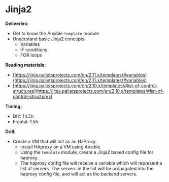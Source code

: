 # Jinja2

**Deliveries:**

- Get to know the Ansible `template` module
- Understand basic Jinja2 concepts.
  - Variables
  - IF conditions
  - FOR loops

**Reading materials:**

- [https://jinja.palletsprojects.com/en/2.11.x/templates/#variables](https://jinja.palletsprojects.com/en/2.11.x/templates/#variables)
- [https://jinja.palletsprojects.com/en/2.10.x/templates/#list-of-control-structures](https://jinja.palletsprojects.com/en/2.10.x/templates/#list-of-control-structures)

**Timing:**

- DIY: 14.5h
- Frontal: 1.5h

**Drill:**

- Create a VM that will act as an HaProxy.
  - Install HAproxy on a VM using Ansible.
  - Using the `template` module, create a Jinja2 based config file for haproxy.
  - The haproxy config file will receive a variable which will represent a list of servers. The servers in the list will be propagated into the haproxy config file, and will act as the backend servers.
